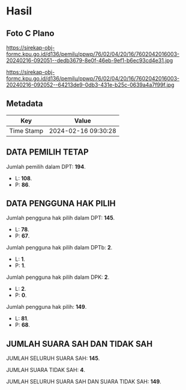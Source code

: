 # Hasil

## Foto C Plano

https://sirekap-obj-formc.kpu.go.id/d136/pemilu/ppwp/76/02/04/20/16/7602042016003-20240216-092051--dedb3679-8e0f-46eb-9ef1-b6ec93cd4e31.jpg

https://sirekap-obj-formc.kpu.go.id/d136/pemilu/ppwp/76/02/04/20/16/7602042016003-20240216-092052--64213de9-0db3-431e-b25c-0639a4a7f99f.jpg


## Metadata

| Key        | Value               |
| ---------- | ------------------- |
| Time Stamp | 2024-02-16 09:30:28 |


## DATA PEMILIH TETAP

Jumlah pemilih dalam DPT: **194**.
 * L: **108**.
 * P: **86**.

## DATA PENGGUNA HAK PILIH

Jumlah pengguna hak pilih dalam DPT: **145**.
 * L: **78**.
 * P: **67**.

Jumlah pengguna hak pilih dalam DPTb: **2**.
 * L: **1**.
 * P: **1**.

Jumlah pengguna hak pilih dalam DPK: **2**.
 * L: **2**.
 * P: **0**.

Jumlah pengguna hak pilih: **149**.
 * L: **81**.
 * P: **68**.

## JUMLAH SUARA SAH DAN TIDAK SAH

JUMLAH SELURUH SUARA SAH: **145**.

JUMLAH SUARA TIDAK SAH: **4**.

JUMLAH SELURUH SUARA SAH DAN SUARA TIDAK SAH: **149**.


